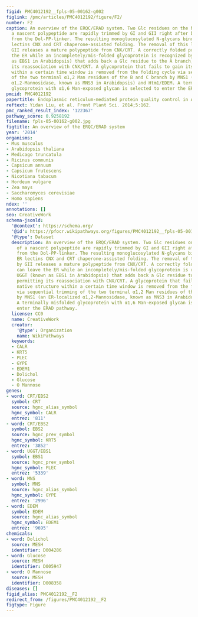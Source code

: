 ```yaml
---
figid: PMC4012192__fpls-05-00162-g002
figlink: /pmc/articles/PMC4012192/figure/F2/
number: F2
caption: An overview of the ERQC/ERAD system. Two Glc residues on the N-glycan of
  a nascent polypeptide are rapidly trimmed by GI and GII right after being transferred
  from the Dol-PP-linker. The resulting monoglucosylated N-glycans bind the two ER
  lectins CNX and CRT chaperone-assisted folding. The removal of this last Glc by
  GII releases a mature polypeptide from CNX/CRT. A correctly folded protein can leave
  the ER while an incompletely/mis-folded glycoprotein is recognized by UGGT (known
  as EBS1 in Arabidopsis) that adds back a Glc residue to the A branch, permitting
  its reassociation with CNX/CRT. A glycoprotein that fails to gain its native structure
  within a certain time window is removed from the folding cycle via sequential trimming
  of the two terminal α1,2 Man residues of the B and C branch by MNS1 (an ER-localized
  α1,2-Mannosidase, known as MNS3 in Arabidopsis) and Htm1/EDEM. A terminally misfolded
  glycoprotein with α1,6 Man-exposed glycan is selected to enter the ERAD pathway.
pmcid: PMC4012192
papertitle: Endoplasmic reticulum-mediated protein quality control in Arabidopsis.
reftext: Yidan Liu, et al. Front Plant Sci. 2014;5:162.
pmc_ranked_result_index: '122367'
pathway_score: 0.9258192
filename: fpls-05-00162-g002.jpg
figtitle: An overview of the ERQC/ERAD system
year: '2014'
organisms:
- Mus musculus
- Arabidopsis thaliana
- Medicago truncatula
- Ricinus communis
- Capsicum annuum
- Capsicum frutescens
- Nicotiana tabacum
- Hordeum vulgare
- Zea mays
- Saccharomyces cerevisiae
- Homo sapiens
ndex: ''
annotations: []
seo: CreativeWork
schema-jsonld:
  '@context': https://schema.org/
  '@id': https://pfocr.wikipathways.org/figures/PMC4012192__fpls-05-00162-g002.html
  '@type': Dataset
  description: An overview of the ERQC/ERAD system. Two Glc residues on the N-glycan
    of a nascent polypeptide are rapidly trimmed by GI and GII right after being transferred
    from the Dol-PP-linker. The resulting monoglucosylated N-glycans bind the two
    ER lectins CNX and CRT chaperone-assisted folding. The removal of this last Glc
    by GII releases a mature polypeptide from CNX/CRT. A correctly folded protein
    can leave the ER while an incompletely/mis-folded glycoprotein is recognized by
    UGGT (known as EBS1 in Arabidopsis) that adds back a Glc residue to the A branch,
    permitting its reassociation with CNX/CRT. A glycoprotein that fails to gain its
    native structure within a certain time window is removed from the folding cycle
    via sequential trimming of the two terminal α1,2 Man residues of the B and C branch
    by MNS1 (an ER-localized α1,2-Mannosidase, known as MNS3 in Arabidopsis) and Htm1/EDEM.
    A terminally misfolded glycoprotein with α1,6 Man-exposed glycan is selected to
    enter the ERAD pathway.
  license: CC0
  name: CreativeWork
  creator:
    '@type': Organization
    name: WikiPathways
  keywords:
  - CALR
  - KRT5
  - PLEC
  - GYPE
  - EDEM1
  - Dolichol
  - Glucose
  - O Mannose
genes:
- word: CRT/EBS2
  symbol: CRT
  source: hgnc_alias_symbol
  hgnc_symbol: CALR
  entrez: '811'
- word: CRT/EBS2
  symbol: EBS2
  source: hgnc_prev_symbol
  hgnc_symbol: KRT5
  entrez: '3852'
- word: UGGT/EBS1
  symbol: EBS1
  source: hgnc_prev_symbol
  hgnc_symbol: PLEC
  entrez: '5339'
- word: MNS
  symbol: MNS
  source: hgnc_alias_symbol
  hgnc_symbol: GYPE
  entrez: '2996'
- word: EDEM
  symbol: EDEM
  source: hgnc_alias_symbol
  hgnc_symbol: EDEM1
  entrez: '9695'
chemicals:
- word: Dolichol
  source: MESH
  identifier: D004286
- word: Glucose
  source: MESH
  identifier: D005947
- word: O Mannose
  source: MESH
  identifier: D008358
diseases: []
figid_alias: PMC4012192__F2
redirect_from: /figures/PMC4012192__F2
figtype: Figure
---
```

